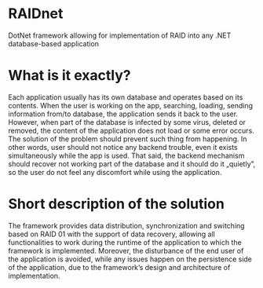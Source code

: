 # RAIDnet
DotNet framework allowing for implementation of RAID into any .NET database-based application


# What is it exactly?
Each application usually has its own database and operates based on its contents. When the user is working on the app, searching, loading, sending information from/to database, the application sends it back to the user. However, when part of the database is infected by some virus, deleted or removed, the content of the application does not load or some error occurs. The solution of the problem should prevent such thing from happening. In other words, user should not notice any backend trouble, even it exists simultaneously while the app is used. That said, the backend mechanism should recover not working part of the database and it should do it „quietly”, so the user do not feel any discomfort while using the application.


# Short description of the solution
The framework provides data distribution, synchronization and switching based on RAID 01 with the support of data recovery, allowing all functionalities to work during the runtime of the application to which the framework is implemented. Moreover, the disturbance of the end user of the application is avoided, while any issues happen on the persistence side of the application, due to the framework’s design and architecture of implementation.
